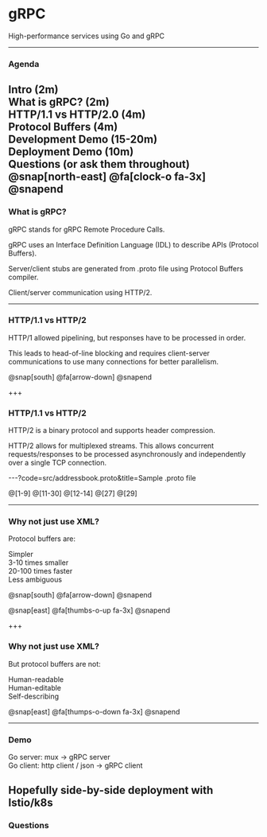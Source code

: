 # gRPC

High-performance services using Go and gRPC

---

### Agenda

Intro (2m)  
What is gRPC? (2m)  
HTTP/1.1 vs HTTP/2.0 (4m)  
Protocol Buffers (4m)  
Development Demo (15-20m)  
Deployment Demo (10m)  
Questions (or ask them throughout)  
@snap[north-east]
@fa[clock-o fa-3x]
@snapend
---

### What is gRPC?

gRPC stands for gRPC Remote Procedure Calls.  

gRPC uses an Interface Definition Language (IDL) to describe APIs (Protocol Buffers).  

Server/client stubs are generated from .proto file using Protocol Buffers compiler.  

Client/server communication using HTTP/2.  

---

### HTTP/1.1 vs HTTP/2

HTTP/1 allowed pipelining, but responses have to be processed in order.  

This leads to head-of-line blocking and requires client-server communications
to use many connections for better parallelism.

@snap[south]
@fa[arrow-down]
@snapend

+++

### HTTP/1.1 vs HTTP/2

HTTP/2 is a binary protocol and supports header compression.  

HTTP/2 allows for multiplexed streams. This allows concurrent
requests/responses to be processed asynchronously and independently
over a single TCP connection.

---?code=src/addressbook.proto&title=Sample .proto file

@[1-9]
@[11-30]
@[12-14]
@[27]
@[29]

---

### Why not just use XML?

Protocol buffers are:  

Simpler   
3-10 times smaller   
20-100 times faster  
Less ambiguous  

@snap[south]
@fa[arrow-down]
@snapend

@snap[east]
@fa[thumbs-o-up fa-3x]
@snapend

+++

### Why not just use XML?

But protocol buffers are not:  

Human-readable  
Human-editable  
Self-describing

@snap[east]
@fa[thumps-o-down fa-3x]
@snapend

---

### Demo
Go server: mux -> gRPC server  
Go client: http client / json -> gRPC client  

Hopefully side-by-side deployment with Istio/k8s
---

### Questions

